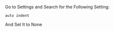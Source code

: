 Go to Settings and Search for the Following Setting: 
```plaintext
auto indent
```
And Set It to None